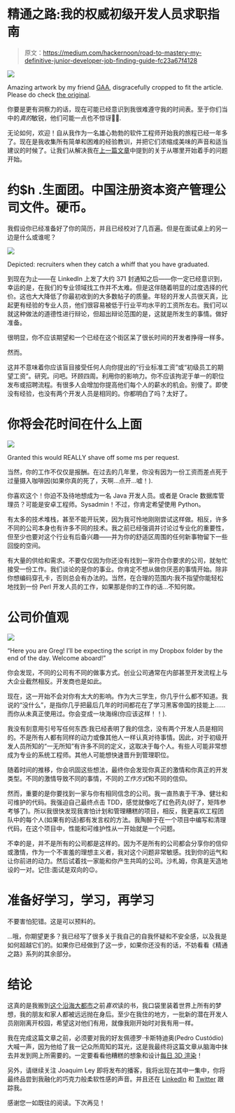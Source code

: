 # 精通之路:我的权威初级开发人员求职指南

> 原文：<https://medium.com/hackernoon/road-to-mastery-my-definitive-junior-developer-job-finding-guide-fc23a67f4128>

![](img/b2c20d9e63cbe6a9c631935540c48d28.png)

Amazing artwork by my friend [GAA,](https://www.facebook.com/gaptum/) disgracefully cropped to fit the article. Please do check [the original](https://www.facebook.com/gaptum/photos/a.1607022436245935.1073741830.1607012139580298/1682334022048109/?type=3&theater).

你要是更有洞察力的话，现在可能已经意识到我很难遵守我的时间表。至于你们当中的*真的*敏锐，他们可能一点也不惊讶🤷‍♂️.

无论如何，欢迎！自从我作为一名雄心勃勃的软件工程师开始我的旅程已经一年多了。现在是我收集所有简单和困难的经验教训，并把它们浓缩成美味的声音和适当建议的时候了。让我们从解决我在[上一篇文章](https://hackernoon.com/road-to-mastery-half-a-year-on-the-road-2bec022a1255)中提到的关于从哪里开始着手的问题开始。

# 约$h .生面团。中国注册资本资产管理公司文件。硬币。

我假设你已经准备好了你的简历，并且已经校对了几百遍。但是在面试桌上的另一边是什么或谁呢？

![](img/b307bec626fcfc0e4b8f17a5854c60fe.png)

Depicted: recruiters when they catch a whiff that you have graduated.

到现在为止——在 LinkedIn 上发了大约 371 封通知之后——你一定已经意识到，幸运的是，在我们的专业领域找工作并不太难。但是这伴随着明显的过度选择的代价。这也大大降低了你最初收到的大多数帖子的质量。年轻的开发人员很天真，比起更有经验的专业人员，他们很容易被低于行业平均水平的工资所左右。我们可以就这种做法的道德性进行辩论，但超出辩论范围的是，这就是所发生的事情。做好准备。

很明显，你不应该期望和一个已经在这个街区呆了很长时间的开发者挣得一样多。

然而。

这并不意味着你应该盲目接受任何人向你提出的“行业标准工资”或“初级员工的期望工资”。研究。问吧。环顾四周。利用你的影响力。你不应该拘泥于单一的职位发布或招聘流程。有很多人会增加你提高他们每个人的薪水的机会。别傻了。即使没有经验，也没有两个开发人员是相同的。你都明白了吗？太好了。

# 你将会花时间在什么上面

![](img/fe5b3da171f9d225a6879cd0e5088d5c.png)

Granted this would REALLY shave off some ms per request.

当然，你的工作不仅仅是报酬。在过去的几年里，你没有因为一份工资而差点死于过量摄入咖啡因(如果你真的死了，天啊…点开…嘘！).

你喜欢这个！你迫不及待地想成为一名 Java 开发人员。或者是 Oracle 数据库管理员？可能是安卓工程师。Sysadmin！不过，你肯定希望使用 Python。

有太多的技术堆栈，甚至不能开玩笑，因为我可怜地刚刚尝试这样做。相反，许多不同的公司本身也有许多不同的技术。我之前已经强调并讨论过专业化的重要性，但至少也要对这个行业有后备兴趣——并为你的舒适区周围的任何新事物留下一些回旋的空间。

有大量的供给和需求。不要仅仅因为你还没有找到一家符合你要求的公司，就匆忙接受一份工作。我们谈论的是你的事业。你肯定不想从做你厌恶的事情开始。除非你想编码穿孔卡，否则总会有办法的。当然，在合理的范围内:我不指望你能轻松地找到一份 Perl 开发人员的工作，如果那是你的工作的话…不知何故。

# 公司价值观

![](img/405a923d184bc68a295cd2dcd23a32cd.png)

“Here you are Greg! I’ll be expecting the script in my Dropbox folder by the end of the day. Welcome aboard!”

你会发现，不同的公司有不同的做事方式。创业公司通常在内部甚至开发流程上与大企业截然相反。开发商也是如此。

现在，这一开始不会对你有太大的影响。作为大三学生，你几乎什么都不知道。我说的“没什么”，是指你几乎把最后几年的时间都花在了学习黑客帝国的技能上……而你从未真正使用过。你会变成一块海绵(你应该这样！！).

我没有刻意用引号写任何东西:我已经表明了我的信念，没有两个开发人员是相同的。不是所有人都有同样的动力或像其他人一样认真对待事情。因此，对于初级开发人员所知的“一无所知”有许多不同的定义，这取决于每个人。有些人可能非常想成为专业的系统工程师。其他人可能想快速晋升到管理职位。

随着时间的推移，你会巩固这些想法，最终你会发现你真正的激情和你真正的开发类型。不同的激情导致不同的事情，不同的*工作方式*和不同的信仰。

然而，重要的是你要找到一家与你有相同信念的公司。我一直热衷于干净、健壮和可维护的代码。我强迫自己最终点击 TDD，感觉就像吃了红色药丸(好了，矩阵参考够了)。所以我很快发现我害怕计划和管理糟糕的项目，相反，我更喜欢工程团队中的每个人(如果有的话)都有发言权的方法。我陶醉于在一个项目中编写和清理代码，在这个项目中，性能和可维护性从一开始就是一个问题。

不幸的是，并不是所有的公司都是这样的。因为不是所有的公司都会分享你的信仰或激情，作为一个不害羞的理想主义者，我对这个问题非常敏感。找到你的运气和让你前进的动力。然后试着找一家能和你产生共鸣的公司。沙札姆，你真是天造地设的一对。记住:面试是双向的😉。

# 准备好学习，学习，再学习

不要害怕犯错。这是可以预料的。

…哦，你期望更多？我已经写了很多关于我自己的自我怀疑和不安全感，以及我是如何超越它们的。如果你已经做到了这一步，如果你还没有的话，不妨看看《精通之路》系列的其余部分。

# 结论

这真的是我搬到[这个沿海大都市](https://en.wikipedia.org/wiki/Lisbon)之前*喜欢*读的书，我口袋里装着世界上所有的梦想，我的朋友和家人都被远远抛在身后。至少在我住的地方，一批新的潜在开发人员刚刚离开校园，希望这对他们有用，就像我刚开始时对我有用一样。

我在完成这篇文章之前，必须要对我的好友佩德罗·卡斯特迪奥(Pedro Custódio)大喊一声，因为他给了我一记众所周知的耳光，这是我最终将这篇文章从脑海中抹去并发到网上所需要的。一定要看看他糟糕的想象和设计[每日 3D 渲染](https://www.behance.net/gallery/66513895/EVERYDAYS-May-2018)！

另外，请继续关注 Joaquim Ley 即将发布的播客，我将出现在其中一集中，你将最终品尝到我融化的巧克力般柔软性感的声音。并且还在 [LinkedIn](https://www.linkedin.com/in/alexolival/) 和 [Twitter](https://twitter.com/lex_olival) 跟踪我。

感谢您一如既往的阅读。下次再见！